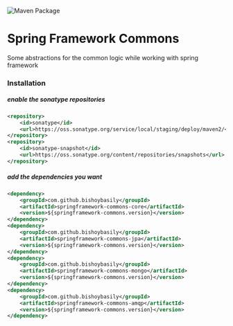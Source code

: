 ![Maven Package](https://github.com/bishoybasily/springframework-commons/workflows/Maven%20Package/badge.svg)

# Spring Framework Commons
Some abstractions for the common logic while working with spring framework

### Installation

##### enable the sonatype repositories

```xml
<repository>
    <id>sonatype</id>
    <url>https://oss.sonatype.org/service/local/staging/deploy/maven2/</url>
</repository>
<repository>
    <id>sonatype-snapshot</id>
    <url>https://oss.sonatype.org/content/repositories/snapshots</url>
</repository>
```

##### add the dependencies you want

```xml
<dependency>
    <groupId>com.github.bishoybasily</groupId>
    <artifactId>springframework-commons-core</artifactId>
    <version>${springframework-commons.version}</version>
</dependency>
<dependency>
    <groupId>com.github.bishoybasily</groupId>
    <artifactId>springframework-commons-jpa</artifactId>
    <version>${springframework-commons.version}</version>
</dependency>
<dependency>
    <groupId>com.github.bishoybasily</groupId>
    <artifactId>springframework-commons-mongo</artifactId>
    <version>${springframework-commons.version}</version>
</dependency>
<dependency>
    <groupId>com.github.bishoybasily</groupId>
    <artifactId>springframework-commons-amqp</artifactId>
    <version>${springframework-commons.version}</version>
</dependency>
```
